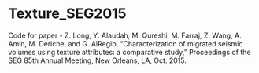 # Texture_SEG2015
Code for paper - Z. Long, Y. Alaudah, M. Qureshi, M. Farraj, Z. Wang, A. Amin, M. Deriche, and G. AlRegib, “Characterization of migrated seismic volumes using texture attributes: a comparative study,” Proceedings of the SEG 85th Annual Meeting, New Orleans, LA, Oct. 2015.

